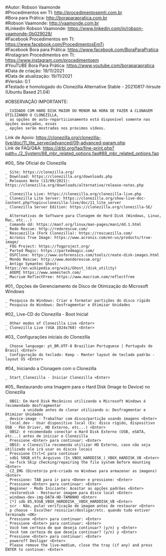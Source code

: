 #Autor: Robson Vaamonde<br>
#Procedimentos em TI: http://procedimentosemti.com.br<br>
#Bora para Prática: http://boraparapratica.com.br<br>
#Robson Vaamonde: http://vaamonde.com.br<br>
#Linkedin Robson Vaamonde: https://www.linkedin.com/in/robson-vaamonde-0b029028/<br>
#Facebook Procedimentos em TI: https://www.facebook.com/ProcedimentosEmTi<br>
#Facebook Bora para Prática: https://www.facebook.com/BoraParaPratica<br>
#Instagram Procedimentos em TI: https://www.instagram.com/procedimentoem<br>
#YouTUBE Bora Para Prática: https://www.youtube.com/boraparapratica<br>
#Data de criação: 19/11/2021<br>
#Data de atualização: 19/11/2021<br>
#Versão: 0.1<br>
#Testado e homologado do Clonezilla Alternative Stable - 20210817-hirsute (Ubuntu Based 21.04)

#OBSERVAÇÃO IMPORTANTE:

	_ CUIDADO COM HARD DISK MAIOR OU MENOR NA HORA DE FAZER A CLONAGEM UTILIZANDO O CLONEZILLA, 
	_ as opções de auto-reparticionamento está disponível somente nas opções avançadas, essas 
	_ opções serão mostradas nos próximos vídeos.

Link de Apoio: https://clonezilla.org/clonezilla-live/doc/11_lite_server/advanced/09-advanced-param.php<br>
Link de FAQ/Q&A: https://drbl.org/faq/fine-print.php?path=./2_System/88_mbr_related_options.faq#88_mbr_related_options.faq

#00_ Site Oficial do Clonezilla<br>
	
	_ Site: https://clonezilla.org/
	_ Download: https://clonezilla.org/downloads.php
	_ Releases Note (13/09/2021): https://clonezilla.org/downloads/alternative/release-notes.php

	_ Clonezilla Live: https://clonezilla.org/clonezilla-live.php
	_ Clonezilla Lite Server: https://clonezilla.org/show-live-doc-content.php?topic=clonezilla-live/doc/11_lite_server
	_ Clonezilla Server Edition: https://clonezilla.org/clonezilla-SE/

	_ Alternativas de Software para Clonagem de Hard Disk (Windows, Linux, Mac, etc...)
	_ Comando dd: https://man7.org/linux/man-pages/man1/dd.1.html
	_ Redo Rescue: http://redorescue.com/
	_ Rescuezilla (Fork Clonezilla): https://rescuezilla.com/
	_ Acronis True Image: https://www.acronis.com/en-us/products/true-image/
	_ FOG Project: https://fogproject.org/
	_ Parted Magic: https://partedmagic.com/
	_ OSFClone: https://www.osforensics.com/tools/create-disk-images.html
	_ Mondo Rescue: http://www.mondorescue.org/
	_ Antigo Symantec Ghost: https://en.wikipedia.org/wiki/Ghost_(disk_utility)
	_ AOEMI https://www.aomeitech.com/
	_ Macrium ReflectFree: https://www.macrium.com/reflectfree

#01_ Opções de Gerenciamento de Disco de Otimização do Microsoft Windows

	_ Pesquisa do Windows: Criar e formatar partições do disco rígido
	_ Pesquisa do Windows: Desfragmentar e Otimizar Unidades

#02_ Live-CD do Clonezilla - Boot Inicial<br>
	
	_ Other modes of Clonezilla Live <Enter>
	_ Clonezilla Live (VGA 1024x768) <Enter>

#03_ Configurações iniciais do Clonezilla<br>
	
	_ Choose language: pt_BR.UTF-8 Brazilian Portuguese | Português do Brasil <Enter>
	_ Configuração do teclado: Keep - Manter layout de teclado padrão - layout US <Enter>

#04_ Iniciando a Clonagem com o Clonezilla<br>
	
	_ Start_Clonezilla - Iniciar Clonezilla <Enter>

#05_ Restaurando uma Imagem para o Hard Disk (Image to Device) no Clonezilla<br>
	
	_ OBS1: Em Hard Disk Mecânicos utilizando o Microsoft Windows é recomendado desfragmentar
	        a unidade antes de clonar utilizando o: Desfragmentar e Otimizar Unidades
	_ device-image - Trabalhar com disco/partição usando imagens <Enter>
	_ local_dev - Usar dispositivo local (Ex: disco rígido, dispositivo USB - Pen Driver, HD Externo, etc...) <Enter>
	_ OBS2: é recomendado conectar o Hard Disk Externo (USB, eSATA, etc...) antes de iniciar o Clonezilla
	_ Pressione <Enter> para continuar: <Enter>
	_ OBS3: o Clonezilla recomenda utilizar HD Externo, caso não seja utilizado ele irá usar os discos locais
	_ Pressione Ctrl+C para continuar
	_ sdb1 50GB_ntfs_Arquivos (In_VBOX_HARDDISK_)_VBOX_HARDISK_VB <Enter>
	_ no-fsck Skip checking/repairing the file system before mounting <Enter>
	_ CZ_IMG (Diretório pré-criado no Windows para armazenar as imagens) <Enter>
	_ Pressione: TAB para ir para <Done> e pressione: <Enter>
	_ Pressione <Enter> para continuar: <Enter>
	_ Beginner - Modo Iniciante: Aceitar as opções padrões <Enter>
	_ restoredisk - Restaurar imagem para disco local <Enter>
	_ windows-dev-img-DATA-HD-TAMANHO <Enter>
	_ [*] sdb 85,93GB_VBOX_HARDDISK__VBOX_HARDDISK_VB <Enter>
	_ scr - Não, pular verificação de imagem antes de restaurar <Enter>
	_ p choose - Escolher reiniciar/desligar/etc. quando tudo estiver terminado <OK>
	_ Pressione <Enter> para continuar: <Enter>
	_ Pressione <Enter> para continuar: <Enter>
	_ Você tem certeza de que deseja continuar? (y/n) y <Enter>
	_ Você tem certeza de que deseja continuar? (y/n) y <Enter>
	_ Pressione <Enter> para continuar: <Enter>
	_ poweroff Desligar <Enter>
	_ Please remove the live-medium, close the tray (if any) and press ENTER to continue: <Enter>